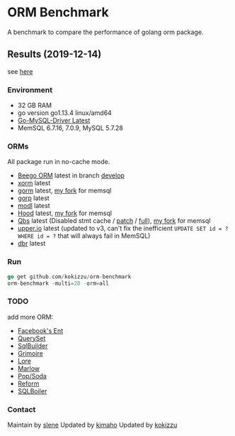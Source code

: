 # ORM Benchmark

A benchmark to compare the performance of golang orm package.

## Results (2019-12-14)

see [here](https://kokizzu.blogspot.com/2019/12/go-orm-benchmark-on-memsql.html)

### Environment

* 32 GB RAM
* go version go1.13.4 linux/amd64
* [Go-MySQL-Driver Latest](https://github.com/go-sql-driver/mysql)
* MemSQL 6.7.16, 7.0.9, MySQL 5.7.28

### ORMs

All package run in no-cache mode.

* [Beego ORM](http://beego.me/docs/mvc/model/overview.md) latest in branch [develop](https://github.com/astaxie/beego/tree/develop)
* [xorm](https://github.com/lunny/xorm) latest
* [gorm](https://github.com/jinzhu/gorm) latest, [my fork](https://github.com/kokizzu/gorm) for memsql
* [gorp](https://github.com/coopernurse/gorp) latest
* [modl](https://github.com/jmoiron/modl) latest
* [Hood](https://github.com/eaigner/hood) latest, [my fork](https://github.com/kokizzu/hood) for memsql
* [Qbs](https://github.com/coocood/qbs) latest (Disabled stmt cache / [patch](https://gist.github.com/slene/8297019) / [full](https://gist.github.com/slene/8297565)), [my fork](https://github.com/kokizzu/qbs) for memsql
* [upper.io](https://upper.io/db) latest (updated to v3, can't fix the inefficient `UPDATE SET id = ? WHERE id = ?` that will always fail in MemSQL)
* [dbr](https://github.com/gocraft/dbr) latest

### Run

```go
go get github.com/kokizzu/orm-benchmark
orm-benchmark -multi=20 -orm=all
```
### TODO

add more ORM:

* [Facebook's Ent](https://github.com/facebookincubator/ent)
* [QuerySet](https://github.com/jirfag/go-queryset)
* [SqlBuilder](https://github.com/huandu/go-sqlbuilder)
* [Grimoire](https://github.com/Fs02/grimoire)
* [Lore](https://github.com/abrahambotros/lore)
* [Marlow](https://github.com/dadleyy/marlow)
* [Pop/Soda](https://github.com/gobuffalo/pop)
* [Reform](https://github.com/go-reform/reform)
* [SQLBoiler](https://github.com/volatiletech/sqlboiler)

### Contact

Maintain by [slene](https://github.com/slene)
Updated by [kimaho](https://github.com/kihamo)
Updated by [kokizzu](https://github.com/kokizzu)
